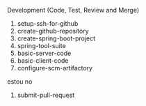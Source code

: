 Development (Code, Test, Review and Merge)

1. setup-ssh-for-github
1. create-github-repository
1. create-spring-boot-project
1. spring-tool-suite
1. basic-server-code
1. basic-client-code
1. configure-scm-artifactory


estou no
1. submit-pull-request
